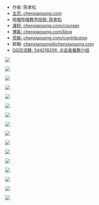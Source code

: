 <!-- sign begin -->
- 作者: 陈孝松
- [主页: chenxiaosong.com](https://chenxiaosong.com/)
- [哔哩哔哩教学视频: 陈孝松](https://chenxiaosong.com/video.html)
- [课程: chenxiaosong.com/courses](https://chenxiaosong.com/courses.html)
- [博客: chenxiaosong.com/blog](https://chenxiaosong.com/blog.html)
- [贡献: chenxiaosong.com/contribution](https://chenxiaosong.com/contribution.html)
- 邮箱: <chenxiaosong@chenxiaosong.com>
- [QQ交流群: 544216206, 点击查看群介绍](https://chenxiaosong.com/q.html)

<!-- sign end -->
![](https://gitee.com/chenxiaosonggitee/tmp/raw/master/calligraphy/zhaomengfu/zhaomengfu-01.jpg)

![](https://gitee.com/chenxiaosonggitee/tmp/raw/master/calligraphy/zhaomengfu/zhaomengfu-02.jpg)

![](https://gitee.com/chenxiaosonggitee/tmp/raw/master/calligraphy/zhaomengfu/zhaomengfu-03.jpg)

![](https://gitee.com/chenxiaosonggitee/tmp/raw/master/calligraphy/zhaomengfu/zhaomengfu-04.jpg)

![](https://gitee.com/chenxiaosonggitee/tmp/raw/master/calligraphy/zhaomengfu/zhaomengfu-05.jpg)

![](https://gitee.com/chenxiaosonggitee/tmp/raw/master/calligraphy/zhaomengfu/zhaomengfu-06.jpg)

![](https://gitee.com/chenxiaosonggitee/tmp/raw/master/calligraphy/zhaomengfu/zhaomengfu-07.jpg)

![](https://gitee.com/chenxiaosonggitee/tmp/raw/master/calligraphy/zhaomengfu/zhaomengfu-08.jpg)

![](https://gitee.com/chenxiaosonggitee/tmp/raw/master/calligraphy/zhaomengfu/zhaomengfu-09.jpg)

![](https://gitee.com/chenxiaosonggitee/tmp/raw/master/calligraphy/zhaomengfu/zhaomengfu-10.jpg)

![](https://gitee.com/chenxiaosonggitee/tmp/raw/master/calligraphy/zhaomengfu/zhaomengfu-11.jpg)

![](https://gitee.com/chenxiaosonggitee/tmp/raw/master/calligraphy/zhaomengfu/zhaomengfu-12.jpg)

![](https://gitee.com/chenxiaosonggitee/tmp/raw/master/calligraphy/zhaomengfu/zhaomengfu-13.jpg)

![](https://gitee.com/chenxiaosonggitee/tmp/raw/master/calligraphy/zhaomengfu/zhaomengfu-14.jpg)

![](https://gitee.com/chenxiaosonggitee/tmp/raw/master/calligraphy/zhaomengfu/zhaomengfu-15.jpg)

![](https://gitee.com/chenxiaosonggitee/tmp/raw/master/calligraphy/zhaomengfu/zhaomengfu-16.jpg)